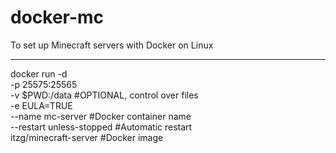 # docker-mc
To set up Minecraft servers with Docker on Linux

---

docker run -d \
-p 25575:25565 \
-v $PWD:/data #OPTIONAL, control over files  \
-e EULA=TRUE \
--name mc-server #Docker container name\
--restart unless-stopped #Automatic restart\
itzg/minecraft-server #Docker image
